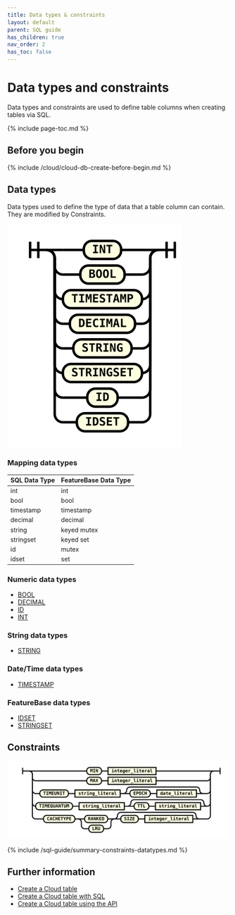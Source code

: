 ```yaml
---
title: Data types & constraints
layout: default
parent: SQL guide
has_children: true
nav_order: 2
has_toc: false
---
```


# Data types and constraints

Data types and constraints are used to define table columns when creating tables via SQL.

{% include page-toc.md %}

## Before you begin

{% include /cloud/cloud-db-create-before-begin.md %}

## Data types

Data types used to define the type of data that a table column can contain. They are modified by Constraints.

![expr](/assets/images/sql-guide/type_name.svg)

### Mapping data types

| SQL Data Type | FeatureBase Data Type |
|---|---|
| int | int |
| bool | bool |
| timestamp | timestamp |
| decimal | decimal |
| string | keyed mutex |
| stringset | keyed set |
| id | mutex |
| idset | set |

### Numeric data types

* [BOOL](/docs/sql-guide/data-types/data-type-bool)
* [DECIMAL](/docs/sql-guide/data-types/data-type-decimal)
* [ID](/docs/sql-guide/data-types/data-type-id)
* [INT](/docs/sql-guide/data-types/data-type-int)

### String data types

* [STRING](/docs/sql-guide/data-types/data-type-string)

### Date/Time data types

* [TIMESTAMP](/docs/sql-guide/data-types/data-type-timestamp)

### FeatureBase data types

* [IDSET](/docs/sql-guide/data-types/data-type-idset)
* [STRINGSET](/docs/sql-guide/data-types/data-type-stringset)

## Constraints

![expr](/assets/images/sql-guide/column_constraint.svg)

{% include /sql-guide/summary-constraints-datatypes.md %}

## Further information

* [Create a Cloud table](/docs/cloud/cloud-tables/cloud-table-create)
* [Create a Cloud table with SQL](/docs/sql-guide/statements/statement-table-create)
* [Create a Cloud table using the API](https://api-docs-featurebase-cloud.redoc.ly/v2#operation/createTable)
